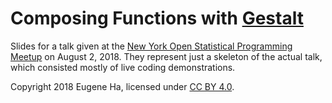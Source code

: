 # Composing Functions with [Gestalt](https://github.com/egnha/gestalt)

Slides for a talk given at the [New York Open Statistical Programming Meetup](https://nyhackr.org)
on August 2, 2018. They represent just a skeleton of the actual talk, which consisted mostly of
live coding demonstrations.

Copyright 2018 Eugene Ha,
licensed under [CC BY 4.0](https://creativecommons.org/licenses/by/4.0/).
